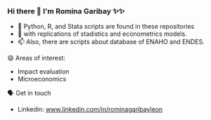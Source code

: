 ### Hi there 👋 I'm Romina Garibay ✨✨

- 🤔 Python, R, and Stata scripts are found in these repositories
- 💬 with replications of stadistics and econometrics models.
- 📫 Also, there are scripts about database of ENAHO and ENDES.

😄 Areas of interest:
- Impact evaluation
- Microeconomics

🗣️ Get in touch
- Linkedin: www.linkedin.com/in/rominagaribayleon
